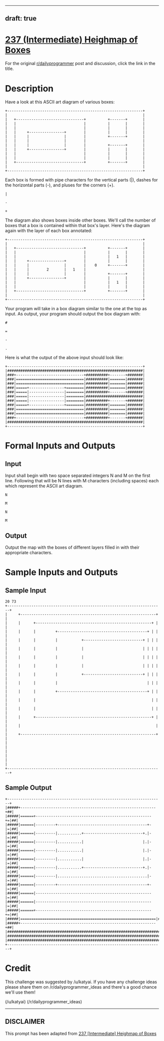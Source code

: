 ---
draft: true
----

# [237 (Intermediate) Heighmap of Boxes](https://www.reddit.com/r/dailyprogrammer/comments/3pnd3t/20151021_challenge_237_intermediate_heighmap_of/)

For the original [r/dailyprogrammer](https://www.reddit.com/r/dailyprogrammer/) post and discussion, click the link in the title.

# Description
Have a look at this ASCII art diagram of various boxes:


```
+--------------------------------------------------------------+
|                                                              |
|   +-------------------------------+          +-------+       |
|   |                               |          |       |       |
|   |                               |          |       |       |
|   |     +----------------+        |          |       |       |
|   |     |                |        |          +-------+       |
|   |     |                |        |                          |
|   |     |                |        |          +-------+       |
|   |     +----------------+        |          |       |       |
|   |                               |          |       |       |
|   |                               |          |       |       |
|   +-------------------------------+          +-------+       |
|                                                              |
+--------------------------------------------------------------+
```
Each box is formed with pipe characters for the vertical parts (|), dashes for the horizontal parts (-), and pluses for the corners (+).


```
|
```

```
-
```

```
+
```
The diagram also shows boxes inside other boxes. We'll call the number of boxes that a box is contained within that box's layer. Here's the diagram again with the layer of each box annotated:


```
+--------------------------------------------------------------+
|                                                              |
|   +-------------------------------+          +-------+       |
|   |                               |          |       |       |
|   |                               |          |   1   |       |
|   |     +----------------+        |          |       |       |
|   |     |                |        |    0     +-------+       |
|   |     |        2       |   1    |                          |
|   |     |                |        |          +-------+       |
|   |     +----------------+        |          |       |       |
|   |                               |          |   1   |       |
|   |                               |          |       |       |
|   +-------------------------------+          +-------+       |
|                                                              |
+--------------------------------------------------------------+
```
Your program will take in a box diagram similar to the one at the top as input. As output, your program should output the box diagram with:


```
#
```

```
=
```

```
-
```

```
.
```
Here is what the output of the above input should look like:


```
+--------------------------------------------------------------+
|##############################################################|
|###+-------------------------------+##########+-------+#######|
|###|===============================|##########|=======|#######|
|###|===============================|##########|=======|#######|
|###|=====+----------------+========|##########|=======|#######|
|###|=====|----------------|========|##########+-------+#######|
|###|=====|----------------|========|##########################|
|###|=====|----------------|========|##########+-------+#######|
|###|=====+----------------+========|##########|=======|#######|
|###|===============================|##########|=======|#######|
|###|===============================|##########|=======|#######|
|###+-------------------------------+##########+-------+#######|
|##############################################################|
+--------------------------------------------------------------+
```
# Formal Inputs and Outputs
## Input
Input shall begin with two space separated integers N and M on the first line. Following that will be N lines with M characters (including spaces) each which represent the ASCII art diagram.


```
N
```

```
M
```

```
N
```

```
M
```
## Output
Output the map with the boxes of different layers filled in with their appropriate characters.

# Sample Inputs and Outputs
## Sample Input

```
20 73
+-----------------------------------------------------------------------+
|     +--------------------------------------------------------------+  |
|     |      +-----------------------------------------------------+ |  |
|     |      |         +-----------------------------------------+ | |  |
|     |      |         |           +---------------------------+ | | |  |
|     |      |         |           |                           | | | |  |
|     |      |         |           |                           | | | |  |
|     |      |         |           |                           | | | |  |
|     |      |         |           +---------------------------+ | | |  |
|     |      |         |                                         | | |  |
|     |      |         +-----------------------------------------+ | |  |
|     |      |                                                     | |  |
|     |      |                                                     | |  |
|     |      +-----------------------------------------------------+ |  |
|     |                                                              |  |
|     +--------------------------------------------------------------+  |
|                                                                       |
|                                                                       |
|                                                                       |
+-----------------------------------------------------------------------+
```
## Sample Output

```
+-----------------------------------------------------------------------+
|#####+--------------------------------------------------------------+##|
|#####|======+-----------------------------------------------------+=|##|
|#####|======|---------+-----------------------------------------+-|=|##|
|#####|======|---------|...........+---------------------------+.|-|=|##|
|#####|======|---------|...........|                           |.|-|=|##|
|#####|======|---------|...........|                           |.|-|=|##|
|#####|======|---------|...........|                           |.|-|=|##|
|#####|======|---------|...........+---------------------------+.|-|=|##|
|#####|======|---------|.........................................|-|=|##|
|#####|======|---------+-----------------------------------------+-|=|##|
|#####|======|-----------------------------------------------------|=|##|
|#####|======|-----------------------------------------------------|=|##|
|#####|======+-----------------------------------------------------+=|##|
|#####|==============================================================|##|
|#####+--------------------------------------------------------------+##|
|#######################################################################|
|#######################################################################|
|#######################################################################|
+-----------------------------------------------------------------------+
```
# Credit
This challenge was suggested by /u/katyai. If you have any challenge ideas please share them on /r/dailyprogrammer_ideas and there's a good chance we'll use them!

(/u/katyai)
(/r/dailyprogrammer_ideas)

----
## **DISCLAIMER**
This prompt has been adapted from [237 [Intermediate] Heighmap of Boxes](https://www.reddit.com/r/dailyprogrammer/comments/3pnd3t/20151021_challenge_237_intermediate_heighmap_of/
)
